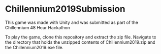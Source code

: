 # Chillennium2019Submission

This game was made with Unity and was submitted as part of the Chillennium 48 Hour Hackathon

To play the game, clone this repository and extract the zip file. Navigate to the directory that holds the unzipped contents of Chillennium2019.zip and the Chillennium2019.exe file.
